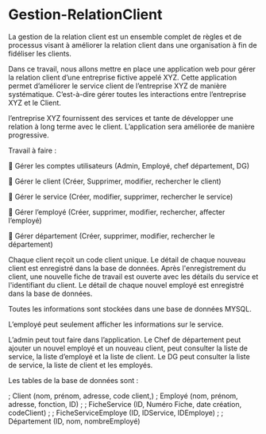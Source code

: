 # Gestion-RelationClient
La gestion de la relation client est un ensemble complet de règles et de processus visant à améliorer la relation client dans une organisation à fin de fidéliser les clients.


Dans ce travail, nous allons mettre en place une application web pour gérer la relation client d’une entreprise  fictive appelé XYZ.
Cette application permet d’améliorer le service client de l’entreprise XYZ de manière systématique. C’est-à-dire gérer toutes les interactions entre l’entreprise XYZ et le Client.


l’entreprise XYZ fournissent des services et tante de développer une relation à long terme avec le client. 
L’application sera améliorée de manière progressive.


Travail à faire :

	Gérer les comptes utilisateurs (Admin, Employé, chef département, DG)

	Gérer le client (Créer, Supprimer, modifier, rechercher le client)

	Gérer le service (Créer, modifier, supprimer, rechercher le service)

	Gérer l’employé (Créer, supprimer, modifier, rechercher, affecter l’employé)

	Gérer département (Créer, supprimer, modifier, rechercher le département)

Chaque client reçoit un code client unique. Le détail de chaque nouveau client est enregistré dans la base de données. 
Après l'enregistrement du client, une nouvelle fiche de travail est ouverte avec les détails du service et l'identifiant du client. Le détail de chaque nouvel employé est enregistré dans la base de données.

Toutes les informations sont stockées  dans une base de données MYSQL.

L’employé peut seulement afficher les informations sur le service.

L’admin peut tout faire dans l’application. Le Chef de département peut ajouter un nouvel employé et un nouveau client, peut consulter la liste de service, la liste d’employé et la liste de client. 
Le DG peut consulter la liste de service, la liste de client et les employés.

Les tables de la base de données sont : 

; Client (nom, prénom, adresse, code client,) 
; Employé (nom, prénom, adresse, fonction, ID) ; 
; FicheService (ID, Numéro Fiche, date création, codeClient) ; 
; FicheServiceEmploye (ID, IDService, IDEmploye) ;
; Département (ID, nom, nombreEmployé)
